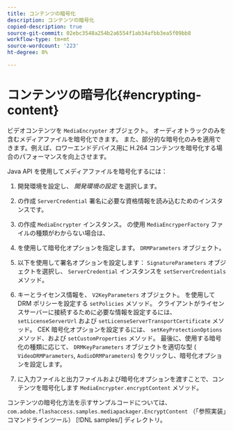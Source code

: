 ```yaml
---
title: コンテンツの暗号化
description: コンテンツの暗号化
copied-description: true
source-git-commit: 02ebc3548a254b2a6554f1ab34afbb3ea5f09bb8
workflow-type: tm+mt
source-wordcount: '223'
ht-degree: 0%

---
```


# コンテンツの暗号化{#encrypting-content}

ビデオコンテンツを `MediaEncrypter` オブジェクト。 オーディオトラックのみを含むメディアファイルを暗号化できます。 また、部分的な暗号化のみを適用できます。例えば、ロワーエンドデバイス用に H.264 コンテンツを暗号化する場合のパフォーマンスを向上させます。

Java API を使用してメディアファイルを暗号化するには：

1. 開発環境を設定し、 *開発環境の設定* を選択します。
1. の作成 `ServerCredential` 署名に必要な資格情報を読み込むためのインスタンスです。
1. の作成 `MediaEncrypter` インスタンス。 の使用 `MediaEncryperFactory` ファイルの種類がわからない場合は、

1. を使用して暗号化オプションを指定します。 `DRMParameters` オブジェクト。
1. 以下を使用して署名オプションを設定します： `SignatureParameters` オブジェクトを選択し、 `ServerCredential` インスタンスを `setServerCredentials` メソッド。

1. キーとライセンス情報を、 `V2KeyParameters` オブジェクト。 を使用して DRM ポリシーを設定する `setPolicies` メソッド。 クライアントがライセンスサーバーに接続するために必要な情報を設定するには、 `setLicenseServerUrl` および `setLicenseServerTransportCertificate` メソッド。 CEK 暗号化オプションを設定するには、 `setKeyProtectionOptions` メソッド、および `setCustomProperties` メソッド。 最後に、使用する暗号化の種類に応じて、 `DRMKeyParameters` オブジェクトを適切な型 ( `VideoDRMParameters`, `AudioDRMParameters`) をクリックし、暗号化オプションを設定します。

1. に入力ファイルと出力ファイルおよび暗号化オプションを渡すことで、コンテンツを暗号化します `MediaEncrypter.encryptContent` メソッド。

コンテンツの暗号化方法を示すサンプルコードについては、 `com.adobe.flashaccess.samples.mediapackager.EncryptContent` （「参照実装」コマンドラインツール） [!DNL samples/] ディレクトリ。
